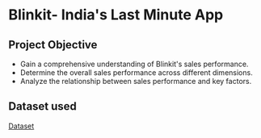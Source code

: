 # Blinkit- India's Last Minute App
 
## Project Objective

- Gain a comprehensive understanding of Blinkit's sales performance.
- Determine the overall sales performance across different dimensions.
- Analyze the relationship between sales performance and key factors.

## Dataset used
<a href="https://github.com/vivekk00/Blinkit_Dashboard/blob/main/BlinkIT%20Grocery%20Data.xlsx"> Dataset </a>
